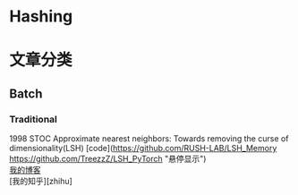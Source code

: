 # Hashing  
# 文章分类  
## Batch  
### Traditional  
1998 STOC Approximate nearest neighbors: Towards removing the curse of dimensionality(LSH) [code](https://github.com/RUSH-LAB/LSH_Memory https://github.com/TreezzZ/LSH_PyTorch "悬停显示")  
[我的博客](http://blog.csdn.net/guodongxiaren "悬停显示")	
[我的知乎][zhihu]
